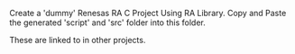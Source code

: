 Create a 'dummy' Renesas RA C Project Using RA Library.
Copy and Paste the generated 'script' and 'src' folder into this folder.

These are linked to in other projects.
